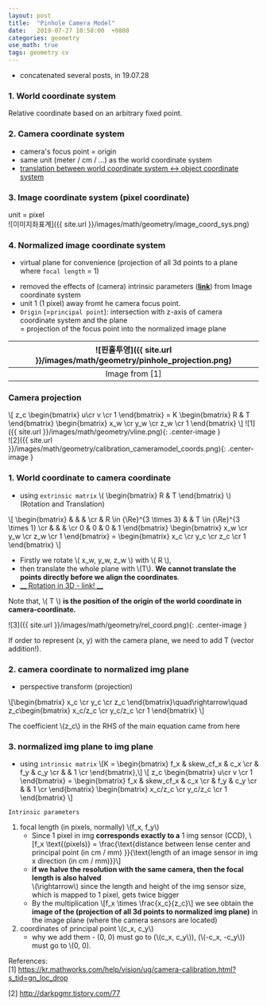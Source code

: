 ```yaml
---
layout: post
title:  "Pinhole Camera Model"
date:   2019-07-27 10:58:00  +0800
categories: geometry
use_math: true
tags: geometry cv
---
```


- concatenated several posts, in 19.07.28

### 1. World coordinate system
Relative coordinate based on an arbitrary fixed point.

### 2. Camera coordinate system
* camera's focus point = origin  
* same unit (meter / cm / ...) as the world coordinate system
* <a href="{{site.url}}/geometry/2018/10/22/rot-trans-coord.html" target="_blank">translation between world coordinate system <-> object coordinate system </a>


### 3. Image coordinate system (pixel coordinate)
unit = pixel   
![이미지좌표계]({{ site.url }}/images/math/geometry/image_coord_sys.png)  

### 4. Normalized image coordinate system
- virtual plane for convenience (projection of all 3d points to a plane where `focal length` = 1)

* removed the effects of (camera) intrinsic parameters (<a href = "http://darkpgmr.tistory.com/77" target="_blank">__link__</a>) from Image coordinate system  
* unit 1 (1 pixel) away fromt he camera focus point.  
* `Origin` (=`principal point`): intersection with z-axis of camera coordinate system and the plane  
        = projection of the focus point into the normalized image plane

| ![핀홀투영]({{ site.url }}/images/math/geometry/pinhole_projection.png)| 
|:--:| 
| Image from [1] |

  

### Camera projection 
\\[ z_c 
\begin{bmatrix}
u\cr v \cr 1 
\end{bmatrix} 
= K 
\begin{bmatrix} R & T 
\end{bmatrix} 
\begin{bmatrix} 
x_w \cr y_w \cr z_w \cr 1 
\end{bmatrix} \\]
![1]({{ site.url }}/images/math/geometry/vline.png){: .center-image }  
![2]({{ site.url }}/images/math/geometry/calibration_cameramodel_coords.png){: .center-image } 

### 1. World coordinate to camera coordinate
- using `extrinsic matrix` \\( \begin{bmatrix} R & T \end{bmatrix} \\) (Rotation and Translation)

\\[ \begin{bmatrix}   &   &  &  \cr & R \in {\Re}^{3 \times 3} & & T \in {\Re}^{3 \times 1} \cr   & & & \cr 0 & 0 & 0 & 1 \end{bmatrix} \begin{bmatrix} x_w \cr y_w \cr z_w \cr 1 \end{bmatrix} = \begin{bmatrix} x_c \cr y_c \cr z_c \cr 1 \end{bmatrix} \\]

* Firstly we rotate \\( x_w, y_w, z_w \\) with \\( R \\), 
* then translate the whole plane with \\(T\\). __We cannot translate the points directly before we align the coordinates__.
* <a href = "{{site.url}}//geometry/2018/10/23/rot-trans-coord.html" target="_blank"> __ Rotation in 3D - link! __</a>

Note that, \\( T \\) __is the position of the origin of the world coordinate in camera-coordinate.__

![3]({{ site.url }}/images/math/geometry/rel_coord.png){: .center-image } 

If order to represent (x, y) with the camera plane, we need to add T (vector addition!).

### 2. camera coordinate to normalized img plane
- perspective transform (projection)

\\[\begin{bmatrix} x_c \cr y_c \cr z_c \end{bmatrix}\quad\rightarrow\quad z_c\begin{bmatrix} x_c/z_c \cr y_c/z_c \cr 1 \end{bmatrix} \\]

The coefficient \\(z_c\\) in the RHS of the main equation came from here

### 3. normalized img plane to img plane
- using `intrinsic matrix` 
  \\[K = \begin{bmatrix}   f\_x &  skew_cf\_x & c\_x \cr  & f\_y  & c\_y \cr   & & 1 \cr \end{bmatrix},\\] \\[ z_c 
\begin{bmatrix}
u\cr v \cr 1 
\end{bmatrix} 
= \begin{bmatrix}   f\_x &  skew_cf\_x & c\_x \cr  & f\_y  & c\_y \cr   & & 1 \cr \end{bmatrix} \begin{bmatrix} x_c/z_c \cr y_c/z_c \cr 1 \end{bmatrix}
\\]

`Intrinsic parameters`
1. focal length (in pixels, normally) \\(f\_x, f\_y\\)  
   * Since 1 pixel in img __corresponds exactly to a__ 1 img sensor (CCD), 
\\[f\_x \text\{(pixels)\} = \frac\{\text\{distance between lense center and principal point (in cm / mm) \}\}\{\text\{length of an image sensor in img x direction (in cm / mm)\}\}\\]
    * __if we halve the resolution with the same camera, then the focal length is also halved__  
      \\(\rightarrow\\) since the length and height of the img sensor size, which is mapped to 1 pixel, gets twice bigger
    * By the multiplication \\[f\_x \times \frac\{x_c\}\{z_c\}\\] we see obtain the __image of the (projection of all 3d points to normalized img plane)__ in the image plane (where the camera sensors are located)
2. coordinates of principal point \\(c\_x, c\_y\\)
    * why we add them - (0, 0) must go to (\\(c\_x, c\_y\\)), (\\(-c\_x, -c\_y\\)) must go to \\(0, 0).

References:  
[1] <a href="https://kr.mathworks.com/help/vision/ug/camera-calibration.html?s_tid=gn_loc_drop" target="_blank">https://kr.mathworks.com/help/vision/ug/camera-calibration.html?s_tid=gn_loc_drop</a>




[2] <a href = "http://darkpgmr.tistory.com/77" target="_blank">http://darkpgmr.tistory.com/77</a>